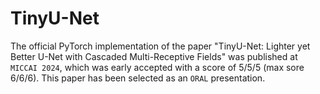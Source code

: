 # TinyU-Net

The official PyTorch implementation of the paper "TinyU-Net: Lighter yet Better U-Net with Cascaded Multi-Receptive Fields" was published at `MICCAI 2024`, which was early accepted with a score of 5/5/5 (max sore 6/6/6). This paper has been selected as an `ORAL` presentation.